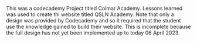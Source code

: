 This was a codecademy Project titled Colmar Academy. Lessons learned was used to create thi website
titled QSLN Academy. Note that only a design was provided by Codecademy and so it required that the student
use the knowledge gained to build their website. This is incomplete because the full design has not yet
been implemented up to today 06 April 2023.
